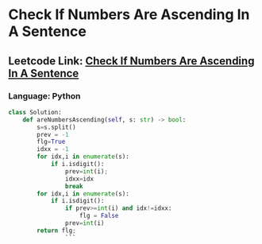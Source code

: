 # Check If Numbers Are Ascending In A Sentence

## Leetcode Link: [Check If Numbers Are Ascending In A Sentence](https://leetcode.com/problems/check-if-numbers-are-ascending-in-a-sentence/)
### Language: Python

```py
class Solution:
    def areNumbersAscending(self, s: str) -> bool:
        s=s.split()
        prev = -1
        flg=True
        idxx = -1
        for idx,i in enumerate(s):
            if i.isdigit():
                prev=int(i);
                idxx=idx
                break
        for idx,i in enumerate(s):
            if i.isdigit():
                if prev>=int(i) and idx!=idxx:
                    flg = False
                prev=int(i)
        return flg;
                ```



